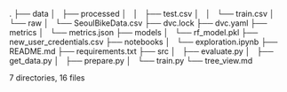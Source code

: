 .
├── data
│   ├── processed
│   │   ├── test.csv
│   │   └── train.csv
│   └── raw
│       └── SeoulBikeData.csv
├── dvc.lock
├── dvc.yaml
├── metrics
│   └── metrics.json
├── models
│   └── rf_model.pkl
├── new_user_credentials.csv
├── notebooks
│   └── exploration.ipynb
├── README.md
├── requirements.txt
├── src
│   ├── evaluate.py
│   ├── get_data.py
│   ├── prepare.py
│   └── train.py
└── tree_view.md

7 directories, 16 files
